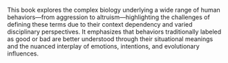 This book explores the complex biology underlying a wide range of human behaviors—from aggression to altruism—highlighting the challenges of defining these terms due to their context dependency and varied disciplinary perspectives. It emphasizes that behaviors traditionally labeled as good or bad are better understood through their situational meanings and the nuanced interplay of emotions, intentions, and evolutionary influences.
